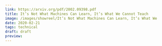 ```yaml
---
link: https://arxiv.org/pdf/2002.09398.pdf
title: It’s Not What Machines Can Learn, It’s What We Cannot Teach
image: /images/showreel/It’s Not What Machines Can Learn, It’s What We Cannot Teach.jpg
date: 2020-02-21
tags: technical
draft: draft
preview:
---
```



